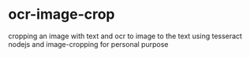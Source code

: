 # ocr-image-crop
cropping an image with text and ocr to image to the text using tesseract nodejs and image-cropping for personal purpose
